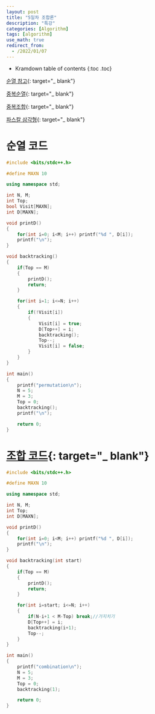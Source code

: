 ```yaml
---
layout: post
title: "5일차 조합론"
description: "특강"
categories: [Algorithm]
tags: [algorithm]
use_math: true
redirect_from:
  - /2022/01/07
---
```


* Kramdown table of contents
{:toc .toc} 

[순열 참고](https://www.geeksforgeeks.org/write-a-c-program-to-print-all-permutations-of-a-given-string){: target="_ blank"}

[중복순열](https://www.geeksforgeeks.org/print-all-permutations-with-repetition-of-characters){: target="_ blank"}

[중복조합](https://www.geeksforgeeks.org/combinations-with-repetitions){: target="_ blank"}

[파스칼 삼각형](https://www.geeksforgeeks.org/calculate-ncr-using-pascals-triangle){: target="_ blank"}


# 순열 코드

~~~ c++
#include <bits/stdc++.h>

#define MAXN 10

using namespace std;

int N, M;
int Top;
bool Visit[MAXN];
int D[MAXN];

void printD()
{
    for(int i=0; i<M; i++) printf("%d ", D[i]);
    printf("\n");
}

void backtracking()
{
    if(Top == M)
    {
        printD();
        return;
    }

    for(int i=1; i<=N; i++)
    {
        if(!Visit[i])
        {
            Visit[i] = true;
            D[Top++] = i;
            backtracking();
            Top--;
            Visit[i] = false;
        }
    }
}

int main()
{
    printf("permutation\n");
    N = 5;
    M = 3;
    Top = 0;
    backtracking();
    printf("\n");

    return 0;
}
~~~

# [조합 코드](https://visualgo.net/en/recursion){: target="_ blank"}


~~~ c++
#include <bits/stdc++.h>

#define MAXN 10

using namespace std;

int N, M;
int Top;
int D[MAXN];

void printD()
{
    for(int i=0; i<M; i++) printf("%d ", D[i]);
    printf("\n");
}

void backtracking(int start)
{
    if(Top == M)
    {
        printD();
        return;
    }

    for(int i=start; i<=N; i++)
    {
        if(N-i+1 < M-Top) break;//가지치기
        D[Top++] = i;
        backtracking(i+1);
        Top--;
    }
}

int main()
{
    printf("combination\n");
    N = 5;
    M = 3;
    Top = 0;
    backtracking(1);

    return 0;
}
~~~


